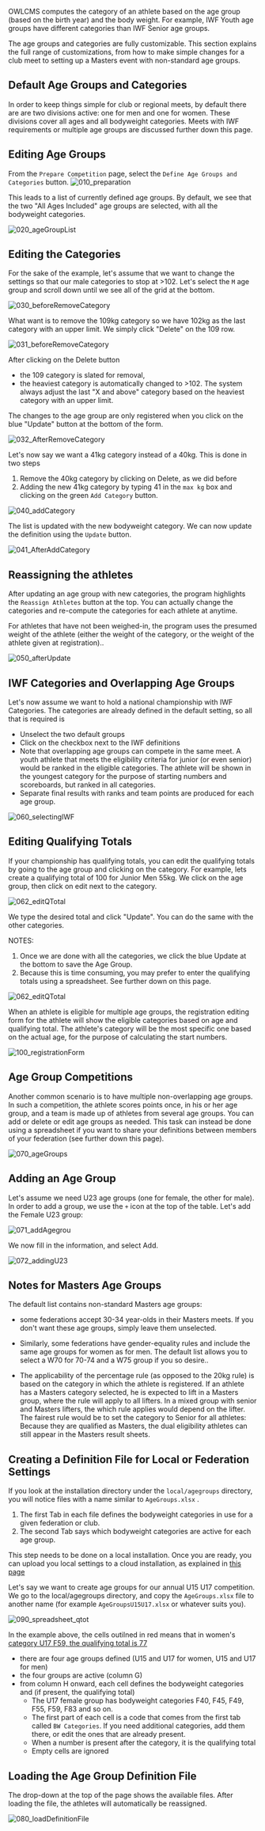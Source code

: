 
OWLCMS computes the category of an athlete based on the age group (based on the birth year) and the body weight.  For example, IWF Youth age groups have different categories than IWF Senior age groups.

The age groups and categories are fully customizable.  This section explains the full range of customizations, from how to make simple changes for a club meet to setting up a Masters event with non-standard age groups.

## Default Age Groups and Categories

In order to keep things simple for club or regional meets, by default there are are two divisions active:  one for men and one for women. These divisions cover all ages and all bodyweight categories.  Meets with IWF requirements or multiple age groups are discussed further down this page.

## Editing Age Groups

From the  `Prepare Competition` page, select the `Define Age Groups and Categories` button.  ![010_preparation](img/Categories/010_preparation.png)

This leads to a list of currently defined age groups.  By default, we see that the two "All Ages Included" age groups are selected, with all the bodyweight categories.

![020_ageGroupList](img/Categories/020_ageGroupList.png)

## Editing the Categories

For the sake of the example, let's assume that we want to change the settings so that our male categories to stop at >102. Let's select the `M` age group and scroll down until we see all of the grid at the bottom.

![030_beforeRemoveCategory](img/Categories/030_beforeRemoveCategory.png)

What want is to remove the 109kg category so we have 102kg as the last category with an upper limit.   We simply click "Delete" on the 109 row.

![031_beforeRemoveCategory](img/Categories/031_beforeRemoveCategory.png)

After clicking on the Delete button

- the 109 category is slated for removal,
- the heaviest category is automatically changed to >102. The system always adjust the last "X and above" category based on the heaviest category with an upper limit.

The changes to the age group are only registered when you click on the blue "Update" button at the bottom of the form.

![032_AfterRemoveCategory](img/Categories/032_AfterRemoveCategory.png)

Let's now say we want a 41kg category instead of a 40kg.  This is done in two steps

1. Remove the 40kg category by clicking on Delete, as we did before
2. Adding the new 41kg category by typing 41 in the `max kg` box and clicking on the green `Add Category` button.

![040_addCategory](img/Categories/040_addCategory.png)

The list is updated with the new bodyweight category. We can now update the definition using the `Update` button.

![041_AfterAddCategory](img/Categories/041_AfterAddCategory.png)

## Reassigning the athletes

After updating an age group with new categories, the program highlights the `Reassign Athletes` button at the top.  You can actually change the categories and re-compute the categories for each athlete at anytime.

For athletes that have not been weighed-in, the program uses the presumed weight of the athlete (either the weight of the category, or the weight of the athlete given at registration)..

![050_afterUpdate](img/Categories/050_afterUpdate.png)

## IWF Categories and Overlapping Age Groups

Let's now assume we want to hold a national championship with IWF Categories.  The categories are already defined in the default setting, so all that is required is

- Unselect the two default groups
- Click on the checkbox next to the IWF definitions
- Note that overlapping age groups can compete in the same meet.  A youth athlete that meets the eligibility criteria for junior (or even senior) would be ranked in the eligible categories.  The athlete will be shown in the youngest category for the purpose of starting numbers and scoreboards, but ranked in all categories.
- Separate final results with ranks and team points are produced for each age group.

![060_selectingIWF](img/Categories/060_selectingIWF.png)

## Editing Qualifying Totals

If your championship has qualifying totals, you can edit the qualifying totals by going to the age group and clicking on the category. For example, lets create a qualifying total of 100 for Junior Men 55kg.  We click on the age group, then click on edit next to the category.

![062_editQTotal](img/Categories/062_editQTotal.png)

We type the desired total and click "Update".  You can do the same with the other categories.

NOTES:

1. Once we are done with all the categories, we click the blue Update at the bottom to save the Age Group.
2. Because this is time consuming, you may prefer to enter the qualifying totals using a spreadsheet.  See further down on this page.

![062_editQTotal](img/Categories/062_editQTotal.png)

When an athlete is eligible for multiple age groups, the registration editing form for the athlete will show the eligible categories based on age and qualifying total. The athlete's category will be the most specific one based on the actual age, for the purpose of calculating the start numbers.

![100_registrationForm](img/Categories/100_registrationForm.png)

## Age Group Competitions

Another common scenario is to have multiple non-overlapping age groups.  In such a competition, the athlete scores points once, in his or her age group, and a team is made up of athletes from several age groups.  You can add or delete or edit age groups as needed.    This task can instead be done using a spreadsheet if you want to share your definitions between members of your federation (see further down this page).

![070_ageGroups](img/Categories/070_ageGroups.png)

## Adding an Age Group

Let's assume we need U23 age groups (one for female, the other for male).  In order to add a group, we use the `+` icon at the top of the table.  Let's add the Female U23 group:

![071_addAgegrou](img/Categories/071_addAgegrou.png)

We now fill in the information, and select Add.

![072_addingU23](img/Categories/072_addingU23.png)

## Notes for Masters Age Groups

The default list contains non-standard Masters age groups:

- some federations accept 30-34 year-olds in their Masters meets. If you don't want these age groups, simply leave them unselected.
- Similarly, some federations have gender-equality rules and include the same age groups for women as for men.  The default list allows you to select a W70 for 70-74 and a W75 group if you so desire..

- The applicability of the percentage rule (as opposed to the 20kg rule) is based on the category in which the athlete is registered.  If an athlete has a Masters category selected, he is expected to lift in a Masters group, where the rule will apply to all lifters.  In a mixed group with senior and Masters lifters, the which rule applies would depend on the lifter.  The fairest rule would be to set the category to Senior for all athletes: Because they are qualified as Masters, the dual eligibility athletes can still appear in the Masters result sheets.

## Creating a Definition File for Local or Federation Settings

If you look at the installation directory under the `local/agegroups` directory, you will notice files with a name similar to `AgeGroups.xlsx` .  

1. The first Tab in each file defines the bodyweight categories in use for a given federation or club.  
2. The second Tab says which bodyweight categories are active for each age group.

This step needs to be done on a local installation.  Once you are ready, you can upload you local settings to a cloud installation, as explained in [this page](UploadingLocalSettings)

Let's say we want to create age groups for our annual U15 U17 competition.  We go to the local/agegroups directory, and copy the `AgeGroups.xlsx` file to another name (for example `AgeGroupsU15U17.xlsx` or whatever suits you).

![090_spreadsheet_qtot](img/Categories/090_spreadsheet_qtot.png)

In the example above, the cells outilned in red means that in women's <u>category U17 F59, the qualifying total is 77</u>

- there are four age groups defined (U15 and U17 for women, U15 and U17 for men)
- the four groups are active (column G)
- from column H onward, each cell defines the bodyweight categories and (if present, the qualifying total)
  - The U17 female group has bodyweight categories F40, F45, F49, F55, F59, F83 and so on.
  - The first part of each cell is a code that comes from the first tab called `BW Categories`.  If you need additional categories, add them there, or edit the ones that are already present.
  - When a number is present after the category, it is the qualifying total
  - Empty cells are ignored

## Loading the Age Group  Definition File

The drop-down at the top of the page shows the available files.  After loading the file, the athletes will automatically be reassigned.

![080_loadDefinitionFile](img/Categories/080_loadDefinitionFile.png)
